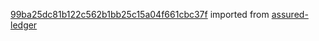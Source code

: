 [99ba25dc81b122c562b1bb25c15a04f661cbc37f](https://github.com/insolar/assured-ledger/commit/99ba25dc81b122c562b1bb25c15a04f661cbc37f) imported from [assured-ledger](https://github.com/insolar/assured-ledger)
